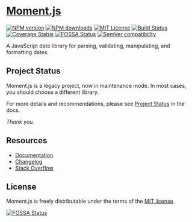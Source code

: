 # [Moment.js](http://momentjs.com/)

[![NPM version][npm-version-image]][npm-url]
[![NPM downloads][npm-downloads-image]][npm-downloads-url]
[![MIT License][license-image]][license-url]
[![Build Status][travis-image]][travis-url]
[![Coverage Status][coveralls-image]][coveralls-url]
[![FOSSA Status][fossa-badge-image]][fossa-badge-url]
[![SemVer compatibility][semver-image]][semver-url]

A JavaScript date library for parsing, validating, manipulating, and formatting dates.

## Project Status

Moment.js is a legacy project, now in maintenance mode.  In most cases, you should choose a different library.

For more details and recommendations, please see [Project Status](https://momentjs.com/docs/#/-project-status/) in the docs.

*Thank you.*

## Resources

- [Documentation](https://momentjs.com/docs/)
- [Changelog](CHANGELOG.md)
- [Stack Overflow](https://stackoverflow.com/questions/tagged/momentjs)

## License

Moment.js is freely distributable under the terms of the [MIT license][license-url].

[![FOSSA Status][fossa-large-image]][fossa-large-url]

[license-image]: https://img.shields.io/badge/license-MIT-blue.svg?style=flat
[license-url]: LICENSE

[npm-url]: https://npmjs.org/package/moment
[npm-version-image]: https://img.shields.io/npm/v/moment.svg?style=flat

[npm-downloads-image]: https://img.shields.io/npm/dm/moment.svg?style=flat
[npm-downloads-url]: https://npmcharts.com/compare/moment?minimal=true

[travis-url]: https://travis-ci.org/moment/moment
[travis-image]: https://img.shields.io/travis/moment/moment/develop.svg?style=flat

[coveralls-image]: https://coveralls.io/repos/moment/moment/badge.svg?branch=develop
[coveralls-url]: https://coveralls.io/r/moment/moment?branch=develop

[fossa-badge-image]: https://app.fossa.io/api/projects/git%2Bhttps%3A%2F%2Fgithub.com%2Fmoment%2Fmoment.svg?type=shield
[fossa-badge-url]: https://app.fossa.io/projects/git%2Bhttps%3A%2F%2Fgithub.com%2Fmoment%2Fmoment?ref=badge_shield

[fossa-large-image]: https://app.fossa.io/api/projects/git%2Bhttps%3A%2F%2Fgithub.com%2Fmoment%2Fmoment.svg?type=large
[fossa-large-url]: https://app.fossa.io/projects/git%2Bhttps%3A%2F%2Fgithub.com%2Fmoment%2Fmoment?ref=badge_large

[semver-image]: https://api.dependabot.com/badges/compatibility_score?dependency-name=moment&package-manager=npm_and_yarn&version-scheme=semver
[semver-url]: https://dependabot.com/compatibility-score.html?dependency-name=moment&package-manager=npm_and_yarn&version-scheme=semver

